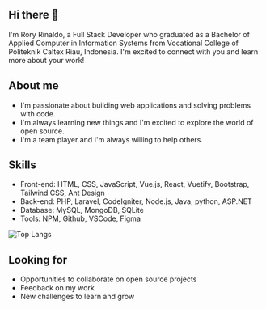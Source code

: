 ## Hi there 👋

I'm Rory Rinaldo, a Full Stack Developer who graduated as a Bachelor of Applied Computer in Information Systems from Vocational College of Politeknik Caltex Riau, Indonesia. I'm excited to connect with you and learn more about your work! 

**About me**
---
* I'm passionate about building web applications and solving problems with code.
* I'm always learning new things and I'm excited to explore the world of open source.
* I'm a team player and I'm always willing to help others.

**Skills**
----
* Front-end: HTML, CSS, JavaScript, Vue.js, React, Vuetify, Bootstrap, Tailwind CSS, Ant Design
* Back-end: PHP, Laravel, CodeIgniter, Node.js, Java, python, ASP.NET
* Database: MySQL, MongoDB, SQLite
* Tools: NPM, Github, VSCode, Figma

![Top Langs](https://github-readme-stats.vercel.app/api/top-langs/?username=roryrinaldo&layout=compact)

**Looking for**
---
* Opportunities to collaborate on open source projects
* Feedback on my work
* New challenges to learn and grow



